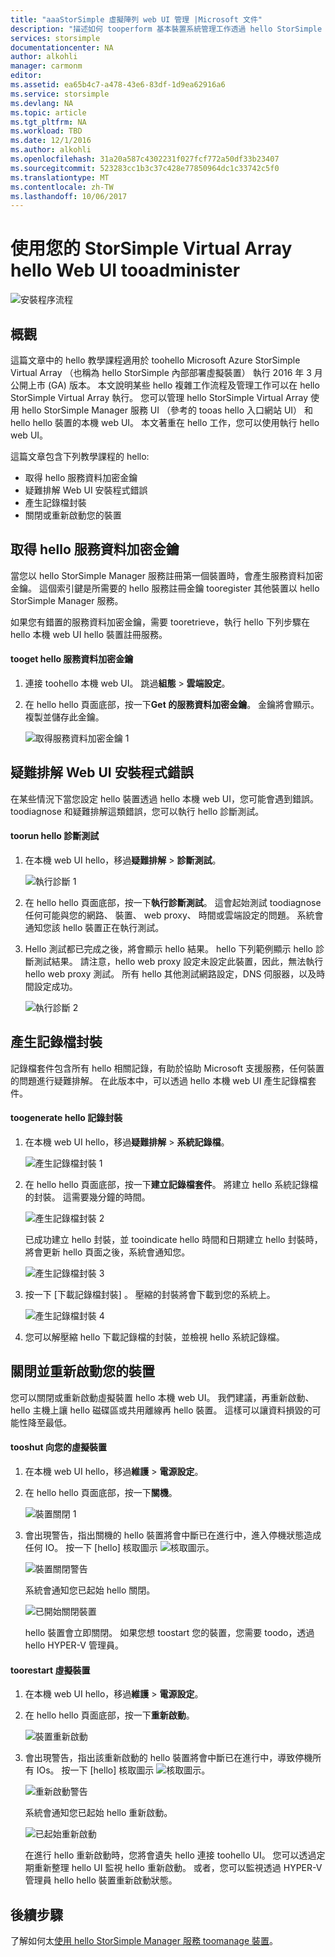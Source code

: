```yaml
---
title: "aaaStorSimple 虛擬陣列 web UI 管理 |Microsoft 文件"
description: "描述如何 tooperform 基本裝置系統管理工作透過 hello StorSimple Virtual Array web UI。"
services: storsimple
documentationcenter: NA
author: alkohli
manager: carmonm
editor: 
ms.assetid: ea65b4c7-a478-43e6-83df-1d9ea62916a6
ms.service: storsimple
ms.devlang: NA
ms.topic: article
ms.tgt_pltfrm: NA
ms.workload: TBD
ms.date: 12/1/2016
ms.author: alkohli
ms.openlocfilehash: 31a20a587c4302231f027fcf772a50df33b23407
ms.sourcegitcommit: 523283cc1b3c37c428e77850964dc1c33742c5f0
ms.translationtype: MT
ms.contentlocale: zh-TW
ms.lasthandoff: 10/06/2017
---
```

# <a name="use-hello-web-ui-tooadminister-your-storsimple-virtual-array"></a>使用您的 StorSimple Virtual Array hello Web UI tooadminister
![安裝程序流程](./media/storsimple-ova-web-ui-admin/manage4.png)

## <a name="overview"></a>概觀
這篇文章中的 hello 教學課程適用於 toohello Microsoft Azure StorSimple Virtual Array （也稱為 hello StorSimple 內部部署虛擬裝置） 執行 2016 年 3 月公開上市 (GA) 版本。 本文說明某些 hello 複雜工作流程及管理工作可以在 hello StorSimple Virtual Array 執行。 您可以管理 hello StorSimple Virtual Array 使用 hello StorSimple Manager 服務 UI （參考的 tooas hello 入口網站 UI） 和 hello hello 裝置的本機 web UI。 本文著重在 hello 工作，您可以使用執行 hello web UI。

這篇文章包含下列教學課程的 hello:

* 取得 hello 服務資料加密金鑰
* 疑難排解 Web UI 安裝程式錯誤
* 產生記錄檔封裝
* 關閉或重新啟動您的裝置

## <a name="get-hello-service-data-encryption-key"></a>取得 hello 服務資料加密金鑰
當您以 hello StorSimple Manager 服務註冊第一個裝置時，會產生服務資料加密金鑰。 這個索引鍵是所需要的 hello 服務註冊金鑰 tooregister 其他裝置以 hello StorSimple Manager 服務。

如果您有錯置的服務資料加密金鑰，需要 tooretrieve，執行 hello 下列步驟在 hello 本機 web UI hello 裝置註冊服務。

#### <a name="tooget-hello-service-data-encryption-key"></a>tooget hello 服務資料加密金鑰
1. 連接 toohello 本機 web UI。 跳過**組態** > **雲端設定**。
2. 在 hello hello 頁面底部，按一下**Get 的服務資料加密金鑰**。 金鑰將會顯示。 複製並儲存此金鑰。
   
    ![取得服務資料加密金鑰 1](./media/storsimple-ova-web-ui-admin/image27.png)

## <a name="troubleshoot-web-ui-setup-errors"></a>疑難排解 Web UI 安裝程式錯誤
在某些情況下當您設定 hello 裝置透過 hello 本機 web UI，您可能會遇到錯誤。 toodiagnose 和疑難排解這類錯誤，您可以執行 hello 診斷測試。

#### <a name="toorun-hello-diagnostic-tests"></a>toorun hello 診斷測試
1. 在本機 web UI hello，移過**疑難排解** > **診斷測試**。
   
    ![執行診斷 1](./media/storsimple-ova-web-ui-admin/image29.png)
2. 在 hello hello 頁面底部，按一下**執行診斷測試**。 這會起始測試 toodiagnose 任何可能與您的網路、 裝置、 web proxy、 時間或雲端設定的問題。 系統會通知您該 hello 裝置正在執行測試。
3. Hello 測試都已完成之後，將會顯示 hello 結果。 hello 下列範例顯示 hello 診斷測試結果。 請注意，hello web proxy 設定未設定此裝置，因此，無法執行 hello web proxy 測試。 所有 hello 其他測試網路設定，DNS 伺服器，以及時間設定成功。
   
    ![執行診斷 2](./media/storsimple-ova-web-ui-admin/image30.png)

## <a name="generate-a-log-package"></a>產生記錄檔封裝
記錄檔套件包含所有 hello 相關記錄，有助於協助 Microsoft 支援服務，任何裝置的問題進行疑難排解。 在此版本中，可以透過 hello 本機 web UI 產生記錄檔套件。

#### <a name="toogenerate-hello-log-package"></a>toogenerate hello 記錄封裝
1. 在本機 web UI hello，移過**疑難排解** > **系統記錄檔**。
   
    ![產生記錄檔封裝 1](./media/storsimple-ova-web-ui-admin/image31.png)
2. 在 hello hello 頁面底部，按一下**建立記錄檔套件**。 將建立 hello 系統記錄檔的封裝。 這需要幾分鐘的時間。
   
    ![產生記錄檔封裝 2](./media/storsimple-ova-web-ui-admin/image32.png)
   
    已成功建立 hello 封裝，並 tooindicate hello 時間和日期建立 hello 封裝時，將會更新 hello 頁面之後，系統會通知您。
   
    ![產生記錄檔封裝 3](./media/storsimple-ova-web-ui-admin/image33.png)
3. 按一下 [下載記錄檔封裝] 。 壓縮的封裝將會下載到您的系統上。
   
    ![產生記錄檔封裝 4](./media/storsimple-ova-web-ui-admin/image34.png)
4. 您可以解壓縮 hello 下載記錄檔的封裝，並檢視 hello 系統記錄檔。

## <a name="shut-down-and-restart-your-device"></a>關閉並重新啟動您的裝置
您可以關閉或重新啟動虛擬裝置 hello 本機 web UI。 我們建議，再重新啟動、 hello 主機上讓 hello 磁碟區或共用離線再 hello 裝置。 這樣可以讓資料損毀的可能性降至最低。 

#### <a name="tooshut-down-your-virtual-device"></a>tooshut 向您的虛擬裝置
1. 在本機 web UI hello，移過**維護** > **電源設定**。
2. 在 hello hello 頁面底部，按一下**關機**。
   
    ![裝置關閉 1](./media/storsimple-ova-web-ui-admin/image36.png)
3. 會出現警告，指出關機的 hello 裝置將會中斷已在進行中，進入停機狀態造成任何 IO。 按一下 [hello] 核取圖示 ![核取圖示](./media/storsimple-ova-web-ui-admin/image3.png)。
   
    ![裝置關閉警告](./media/storsimple-ova-web-ui-admin/image37.png)
   
    系統會通知您已起始 hello 關閉。
   
    ![已開始關閉裝置](./media/storsimple-ova-web-ui-admin/image38.png)
   
    hello 裝置會立即關閉。 如果您想 toostart 您的裝置，您需要 toodo，透過 hello HYPER-V 管理員。

#### <a name="toorestart-your-virtual-device"></a>toorestart 虛擬裝置
1. 在本機 web UI hello，移過**維護** > **電源設定**。
2. 在 hello hello 頁面底部，按一下**重新啟動**。
   
    ![裝置重新啟動](./media/storsimple-ova-web-ui-admin/image36.png)
3. 會出現警告，指出該重新啟動的 hello 裝置將會中斷已在進行中，導致停機所有 IOs。 按一下 [hello] 核取圖示 ![核取圖示](./media/storsimple-ova-web-ui-admin/image3.png)。
   
    ![重新啟動警告](./media/storsimple-ova-web-ui-admin/image37.png)
   
    系統會通知您已起始 hello 重新啟動。
   
    ![已起始重新啟動](./media/storsimple-ova-web-ui-admin/image39.png)
   
    在進行 hello 重新啟動時，您將會遺失 hello 連接 toohello UI。 您可以透過定期重新整理 hello UI 監視 hello 重新啟動。 或者，您可以監視透過 HYPER-V 管理員 hello hello 裝置重新啟動狀態。

## <a name="next-steps"></a>後續步驟
了解如何太[使用 hello StorSimple Manager 服務 toomanage 裝置](storsimple-virtual-array-manager-service-administration.md)。

